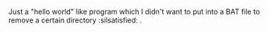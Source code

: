 Just a "hello world" like program which I didn't want to put into a BAT
file to remove a certain directory :silsatisfied: .

